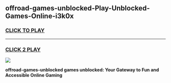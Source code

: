 
## offroad-games-unblocked-Play-Unblocked-Games-Online-i3k0x
<h3>
<a href="https://premium76.site?title=offroad-games-unblocked&ref=25A">CLICK TO PLAY</a></h3>
<hr>

<h3>
<a href="https://premium76.site?title=offroad-games-unblocked&ref=25A">CLICK 2 PLAY</a>
  
</h3>

<a href="https://premium76.site?title=offroad-games-unblocked&ref=25A"><img src="https://clearcache.store/games.png"></a>


**offroad-games-unblocked games unblocked: Your Gateway to Fun and Accessible Online Gaming**
